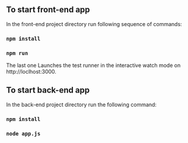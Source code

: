 ## To start front-end app

In the front-end project directory run following sequence of commands:

### `npm install`
### `npm run`

The last one Launches the test runner in the interactive watch mode on http://loclhost:3000.<br />

## To start back-end app

In the back-end project directory run the following command:

### `npm install`
### `node app.js`



